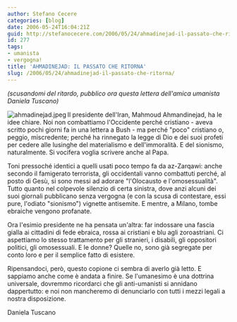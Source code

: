 ```yaml
---
author: Stefano Cecere
categories: [blog]
date: 2006-05-24T16:04:21Z
guid: http://stefanocecere.com/2006/05/24/ahmadinejad-il-passato-che-ritorna/
id: 277
tags:
- umanista
- vergogna!
title: 'AHMADINEJAD: IL PASSATO CHE RITORNA'
slug: /2006/05/24/ahmadinejad-il-passato-che-ritorna/
---
```


_(scusandomi del ritardo, pubblico ora questa lettera dell'amica umanista Daniela Tuscano)_
  
<img align="left" alt="ahmadinejad.jpeg" id="image276" title="ahmadinejad.jpeg" src="http://stefanocecere.com/wp-content/uploads/sites/3/2006/05/ahmadinejad.jpeg" />Il presidente dell'Iran, Mahmoud Ahmandinejad, ha le idee chiare. Noi non combattiamo l'Occidente perché cristiano - aveva scritto pochi giorni fa in una lettera a Bush - ma perché "poco" cristiano o, peggio, miscredente; perché ha rinnegato la legge di Dio e dei suoi profeti per cedere alle lusinghe del materialismo e dell'immoralità. E del sionismo, naturalmente. Si vocifera voglia scrivere anche al Papa.
  
Toni pressoché identici a quelli usati poco tempo fa da az-Zarqawi: anche secondo il famigerato terrorista, gli occidentali vanno combattuti perché, al posto di Gesù, si sono messi ad adorare "l'Olocausto e l'omosessualità". Tutto quanto nel colpevole silenzio di certa sinistra, dove anzi alcuni dei suoi giornali pubblicano senza vergogna (e con la scusa di contestare, essi pure, l'odiato "sionismo") vignette antisemite. E mentre, a Milano, tombe ebraiche vengono profanate.
  
Ora l'esimio presidente ne ha pensata un'altra: far indossare una fascia gialla ai cittadini di fede ebraica, rossa ai cristiani e blu agli zoroastriani. Ci aspettiamo lo stesso trattamento per gli stranieri, i disabili, gli oppositori politici, gli omosessuali. E le donne? Quelle no, sono già segregate per conto loro e per il semplice fatto di esistere.
  
Ripensandoci, però, questo copione ci sembra di averlo già letto. E sappiamo anche come è andata a finire. Se l'umanesimo è una dottrina universale, dovremmo ricordarci che gli anti-umanisti si annidano dappertutto: e noi non mancheremo di denunciarlo con tutti i mezzi legali a nostra disposizione.

Daniela Tuscano